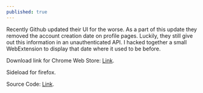```yaml
---
published: true
---
```

Recently Github updated their UI for the worse. As a part of this update they removed the account creation date on profile pages. Luckily, they still give out this information in an unauthenticated API. I hacked together a small WebExtension to display that date where it used to be before.

Download link for Chrome Web Store: [Link](https://chrome.google.com/webstore/detail/get-back-github-date/jbdeffedeonhkjinlichndgkkmfmpkec).

Sideload for firefox.

Source Code: [Link](https://github.com/tocttou/get-back-github-date).
